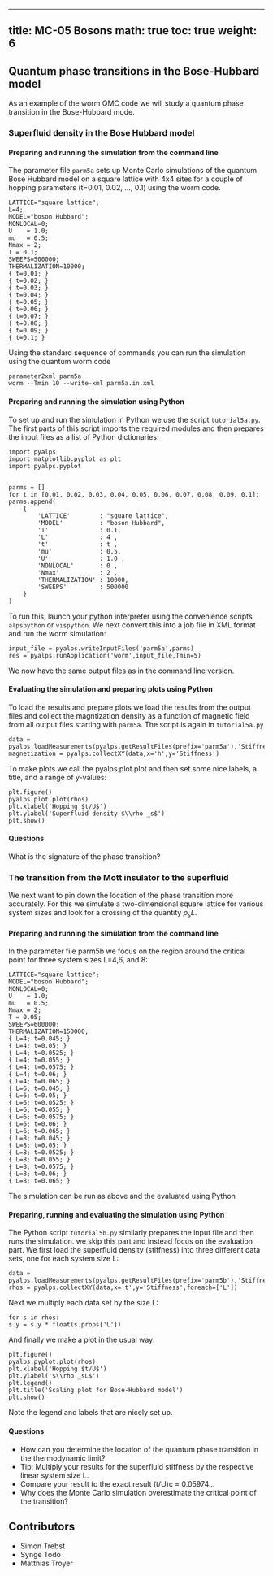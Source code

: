 
---
title: MC-05 Bosons
math: true
toc: true
weight: 6
---

## Quantum phase transitions in the Bose-Hubbard model

As an example of the worm QMC code we will study a quantum phase transition in the Bose-Hubbard mode.

### Superfluid density in the Bose Hubbard model

#### Preparing and running the simulation from the command line

The parameter file `parm5a` sets up Monte Carlo simulations of the quantum Bose Hubbard model on a square lattice with 4x4 sites for a couple of hopping parameters (t=0.01, 0.02, ..., 0.1) using the worm code.

    LATTICE="square lattice";
    L=4;
    MODEL="boson Hubbard";
    NONLOCAL=0;
    U    = 1.0;
    mu   = 0.5;
    Nmax = 2;
    T = 0.1;
    SWEEPS=500000;
    THERMALIZATION=10000;
    { t=0.01; }
    { t=0.02; }
    { t=0.03; }
    { t=0.04; }
    { t=0.05; }
    { t=0.06; }
    { t=0.07; }
    { t=0.08; }
    { t=0.09; }
    { t=0.1; }

Using the standard sequence of commands you can run the simulation using the quantum worm code

    parameter2xml parm5a
    worm --Tmin 10 --write-xml parm5a.in.xml

#### Preparing and running the simulation using Python

To set up and run the simulation in Python we use the script `tutorial5a.py`. The first parts of this script imports the required modules and then prepares the input files as a list of Python dictionaries:

    import pyalps
    import matplotlib.pyplot as plt
    import pyalps.pyplot


    parms = []
    for t in [0.01, 0.02, 0.03, 0.04, 0.05, 0.06, 0.07, 0.08, 0.09, 0.1]:
    parms.append(
        { 
            'LATTICE'        : "square lattice", 
            'MODEL'          : "boson Hubbard",
            'T'              : 0.1,
            'L'              : 4 ,
            't'              : t ,
            'mu'             : 0.5,
            'U'              : 1.0 ,
            'NONLOCAL'       : 0 ,
            'Nmax'           : 2 ,
            'THERMALIZATION' : 10000,
            'SWEEPS'         : 500000
        }
    )

To run this, launch your python interpreter using the convenience scripts `alpspython` or `vispython`.
We next convert this into a job file in XML format and run the worm simulation:

    input_file = pyalps.writeInputFiles('parm5a',parms)
    res = pyalps.runApplication('worm',input_file,Tmin=5)
    
We now have the same output files as in the command line version.

#### Evaluating the simulation and preparing plots using Python

To load the results and prepare plots we load the results from the output files and collect the magntization density as a function of magnetic field from all output files starting with `parm5a`. The script is again in `tutorial5a.py`

    data = pyalps.loadMeasurements(pyalps.getResultFiles(prefix='parm5a'),'Stiffness')
    magnetization = pyalps.collectXY(data,x='h',y='Stiffness')

To make plots we call the pyalps.plot.plot and then set some nice labels, a title, and a range of y-values:

    plt.figure()
    pyalps.plot.plot(rhos)
    plt.xlabel('Hopping $t/U$')
    plt.ylabel('Superfluid density $\\rho _s$')
    plt.show()

#### Questions

What is the signature of the phase transition?

### The transition from the Mott insulator to the superfluid

We next want to pin down the location of the phase transition more accurately. For this we simulate a two-dimensional square lattice for various system sizes and look for a crossing of the quantity $\rho_s L$.

#### Preparing and running the simulation from the command line

In the parameter file parm5b we focus on the region around the critical point for three system sizes L=4,6, and 8:

    LATTICE="square lattice";
    MODEL="boson Hubbard";
    NONLOCAL=0;
    U    = 1.0;
    mu   = 0.5;
    Nmax = 2;
    T = 0.05;
    SWEEPS=600000;
    THERMALIZATION=150000;
    { L=4; t=0.045; }
    { L=4; t=0.05; }
    { L=4; t=0.0525; }
    { L=4; t=0.055; }
    { L=4; t=0.0575; }
    { L=4; t=0.06; }
    { L=4; t=0.065; }
    { L=6; t=0.045; }
    { L=6; t=0.05; }
    { L=6; t=0.0525; }
    { L=6; t=0.055; }
    { L=6; t=0.0575; }
    { L=6; t=0.06; }
    { L=6; t=0.065; }
    { L=8; t=0.045; }
    { L=8; t=0.05; }
    { L=8; t=0.0525; }
    { L=8; t=0.055; }
    { L=8; t=0.0575; }
    { L=8; t=0.06; }
    { L=8; t=0.065; }
    
The simulation can be run as above and the evaluated using Python

#### Preparing, running and evaluating the simulation using Python

The Python script `tutorial5b.py` similarly prepares the input file and then runs the simulation. we skip this part and instead focus on the evaluation part. We first load the superfluid density (stiffness) into three different data sets, one for each system size L:

    data = pyalps.loadMeasurements(pyalps.getResultFiles(prefix='parm5b'),'Stiffness')
    rhos = pyalps.collectXY(data,x='t',y='Stiffness',foreach=['L'])

Next we multiply each data set by the size L:

    for s in rhos:
    s.y = s.y * float(s.props['L'])

And finally we make a plot in the usual way:

    plt.figure()
    pyalps.pyplot.plot(rhos)
    plt.xlabel('Hopping $t/U$')
    plt.ylabel('$\\rho _sL$')
    plt.legend()
    plt.title('Scaling plot for Bose-Hubbard model')
    plt.show()

Note the legend and labels that are nicely set up.

#### Questions

- How can you determine the location of the quantum phase transition in the thermodynamic limit?
- Tip: Multiply your results for the superfluid stiffness by the respective linear system size L.
- Compare your result to the exact result (t/U)c = 0.05974...
- Why does the Monte Carlo simulation overestimate the critical point of the transition?

## Contributors

- Simon Trebst
- Synge Todo
- Matthias Troyer

